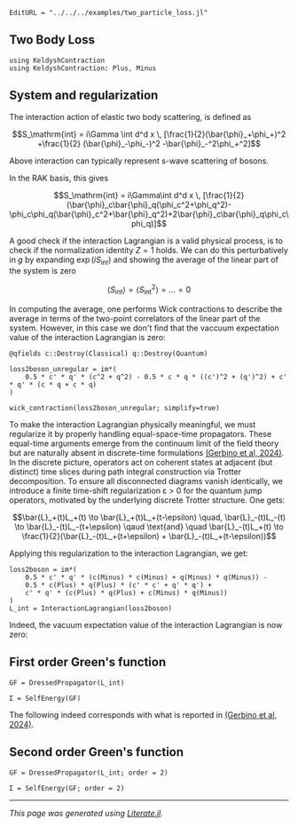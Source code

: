 ```@meta
EditURL = "../../../examples/two_particle_loss.jl"
```

## Two Body Loss

````@example two_particle_loss
using KeldyshContraction
using KeldyshContraction: Plus, Minus
````

## System and regularization

The interaction action of elastic two body scattering, is defined as
```math
S_\mathrm{int} = i\Gamma \int d^d x \, [\frac{1}{2}(\bar{\phi}_+\phi_+)^2 +\frac{1}{2} (\bar{\phi}_-\phi_-)^2 -\bar{\phi}_-^2\phi_+^2]
```
Above interaction can typically represent s-wave scattering of bosons.

In the RAK basis, this gives
```math
S_\mathrm{int} = i\Gamma\int d^d x \, [\frac{1}{2}(\bar{\phi}_c\bar{\phi}_q(\phi_c^2+\phi_q^2)-\phi_c\phi_q(\bar{\phi}_c^2+\bar{\phi}_q^2)+2\bar{\phi}_c\bar{\phi}_q\phi_c\phi_q)]
```

A good check if the interaction Lagrangian is a valid physical process, is to check if the
normalization identity $Z=1$ holds. We can do this perturbatively in $g$ by expanding
$\exp(i S_\mathrm{int})$  and showing the average of the linear part of the system is zero
```math
\langle S_\mathrm{int}\rangle =  \langle S_\mathrm{int}^2\rangle  =\ldots = 0
```
In computing the average, one performs Wick contractions to describe the average in terms
of the two-point correlators of the linear part of the system. However, in this case we
don't find that the vaccuum expectation value of the interaction Lagrangian is zero:

````@example two_particle_loss
@qfields c::Destroy(Classical) q::Destroy(Quantum)

loss2boson_unregular = im*(
    0.5 * c' * q' * (c^2 + q^2) - 0.5 * c * q * ((c')^2 + (q')^2) + c' * q' * (c * q + c * q)
)

wick_contraction(loss2boson_unregular; simplify=true)
````

To make the interaction Lagrangian physically meaningful, we must regularize it by properly
handling equal-space-time propagators. These equal-time arguments emerge from the continuum
limit of the field theory but are naturally absent in discrete-time formulations
[(Gerbino et al, 2024)](https://arxiv.org/abs/2406.20028).
In the discrete picture, operators act on coherent states at adjacent (but distinct) time
slices during path integral construction via Trotter decomposition. To ensure all disconnected
diagrams vanish identically, we introduce a finite time-shift regularization ε > 0 for the
quantum jump operators, motivated by the underlying discrete Trotter structure. One gets:
```math
\bar{L}_+(t)L_+(t) \to \bar{L}_+(t)L_+(t-\epsilon) \quad, \bar{L}_-(t)L_-(t) \to \bar{L}_-(t)L_-(t+\epsilon)
\qaud \text{and} \quad
\bar{L}_-(t)L_+(t) \to \frac{1}{2}(\bar{L}_-(t)L_+(t+\epsilon) + \bar{L}_-(t)L_+(t-\epsilon))
```
Applying this regularization to the interaction Lagrangian, we get:

````@example two_particle_loss
loss2boson = im*(
    0.5 * c' * q' * (c(Minus) * c(Minus) + q(Minus) * q(Minus)) -
    0.5 * c(Plus) * q(Plus) * (c' * c' + q' * q') +
    c' * q' * (c(Plus) * q(Plus) + c(Minus) * q(Minus))
)
L_int = InteractionLagrangian(loss2boson)
````

Indeed, the vacuum expectation value of the interaction Lagrangian is now zero:

## First order Green's function

````@example two_particle_loss
GF = DressedPropagator(L_int)
````

````@example two_particle_loss
Σ = SelfEnergy(GF)
````

The following indeed corresponds with what is reported in [(Gerbino et al, 2024)](https://arxiv.org/abs/2406.20028).

## Second order Green's function

````@example two_particle_loss
GF = DressedPropagator(L_int; order = 2)
````

````@example two_particle_loss
Σ = SelfEnergy(GF; order = 2)
````

---

*This page was generated using [Literate.jl](https://github.com/fredrikekre/Literate.jl).*

